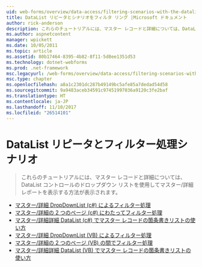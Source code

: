```yaml
---
uid: web-forms/overview/data-access/filtering-scenarios-with-the-datalist-and-repeater/index
title: DataList リピータとシナリオをフィルタ リング |Microsoft ドキュメント
author: rick-anderson
description: これらのチュートリアルには、マスター レコードと詳細については、DataList コントロールのドロップダウン リストを使用してマスター/詳細レポートを表示する方法が表示されます。
ms.author: aspnetcontent
manager: wpickett
ms.date: 10/05/2011
ms.topic: article
ms.assetid: 80b17464-8395-4b82-8f11-5d8ee1351d53
ms.technology: dotnet-webforms
ms.prod: .net-framework
msc.legacyurl: /web-forms/overview/data-access/filtering-scenarios-with-the-datalist-and-repeater
msc.type: chapter
ms.openlocfilehash: a8a1c2301dc287b49149bc5afe85a7dedad54d58
ms.sourcegitcommit: 9a9483aceb34591c97451997036a9120c3fe2baf
ms.translationtype: HT
ms.contentlocale: ja-JP
ms.lasthandoff: 11/10/2017
ms.locfileid: "26514101"
---
```

<a name="filtering-scenarios-with-the-datalist-and-repeater"></a>DataList リピータとフィルター処理シナリオ
====================
> これらのチュートリアルには、マスター レコードと詳細については、DataList コントロールのドロップダウン リストを使用してマスター/詳細レポートを表示する方法が表示されます。


- [マスター/詳細 DropDownList (c#) によるフィルター処理](master-detail-filtering-with-a-dropdownlist-datalist-cs.md)
- [マスター/詳細の 2 つのページ (c#) にわたってフィルター処理](master-detail-filtering-acess-two-pages-datalist-cs.md)
- [マスター/詳細詳細 DataList (c#) でマスター レコードの箇条書きリストの使い方](master-detail-using-a-bulleted-list-of-master-records-with-a-details-datalist-cs.md)
- [マスター/詳細 DropDownList (VB) によるフィルター処理](master-detail-filtering-with-a-dropdownlist-datalist-vb.md)
- [マスター/詳細の 2 つのページ (VB) の間でフィルター処理](master-detail-filtering-acess-two-pages-datalist-vb.md)
- [マスター/詳細詳細 DataList (VB) でマスター レコードの箇条書きリストの使い方](master-detail-using-a-bulleted-list-of-master-records-with-a-details-datalist-vb.md)
